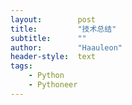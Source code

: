 ```yaml
---
layout:        post
title:         "技术总结"
subtitle:      ""
author:        "Haauleon"
header-style:  text
tags:
    - Python
    - Pythoneer
---
```


